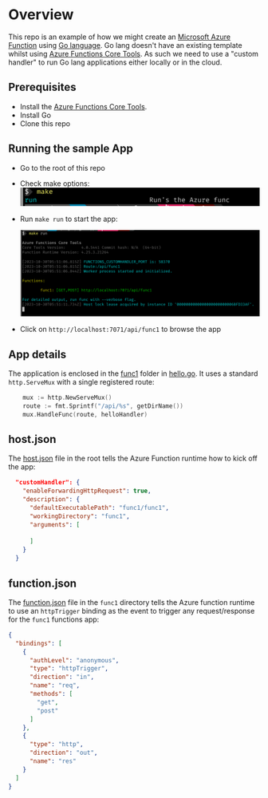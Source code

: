 # Overview

This repo is an example of how we might create an [Microsoft Azure Function](https://azure.microsoft.com/en-au/products/functions) using [Go language](https://go.dev/). Go lang doesn't have an existing template whilst using [Azure Functions Core Tools](https://learn.microsoft.com/en-us/azure/azure-functions/functions-run-local?tabs=macos%2Cisolated-process%2Cnode-v4%2Cpython-v2%2Chttp-trigger%2Ccontainer-apps&pivots=programming-language-csharp#install-the-azure-functions-core-tools). As such we need to use a "custom handler" to run Go lang applications either locally or in the cloud.


## Prerequisites

- Install the [Azure Functions Core Tools](https://learn.microsoft.com/en-us/azure/azure-functions/functions-run-local?tabs=macos%2Cisolated-process%2Cnode-v4%2Cpython-v2%2Chttp-trigger%2Ccontainer-apps&pivots=programming-language-csharp#install-the-azure-functions-core-tools).
- Install Go
- Clone this repo

## Running the sample App

- Go to the root of this repo
- Check make options:
    ![Running](./images/options.png)

- Run `make run` to start the app:

    ![Running](./images/running.png)

- Click on `http://localhost:7071/api/func1` to browse the app

## App details

The application is enclosed in the [func1](./func1/) folder in [hello.go](https://github.com/katasec/gofnapp/blob/main/func1/hello.go). It uses a standard `http.ServeMux` with a single registered route:

```go
	mux := http.NewServeMux()
	route := fmt.Sprintf("/api/%s", getDirName())
	mux.HandleFunc(route, helloHandler)
```

## host.json

The [host.json](https://github.com/katasec/gofnapp/blob/main/host.json) file in the root tells the Azure Function runtime how to kick off the app:

```json
  "customHandler": {
    "enableForwardingHttpRequest": true,
    "description": {
      "defaultExecutablePath": "func1/func1",
      "workingDirectory": "func1",
      "arguments": [

      ]
    }
  }
```

## function.json

The [function.json](https://github.com/katasec/gofnapp/blob/main/func1/function.json) file in the `func1` directory tells the Azure function runtime to use an `httpTrigger` binding as the event to trigger any request/response for the `func1` functions app:

```json
{
  "bindings": [
    {
      "authLevel": "anonymous",
      "type": "httpTrigger",
      "direction": "in",
      "name": "req",
      "methods": [
        "get",
        "post"
      ]
    },
    {
      "type": "http",
      "direction": "out",
      "name": "res"
    }
  ]
}
```
